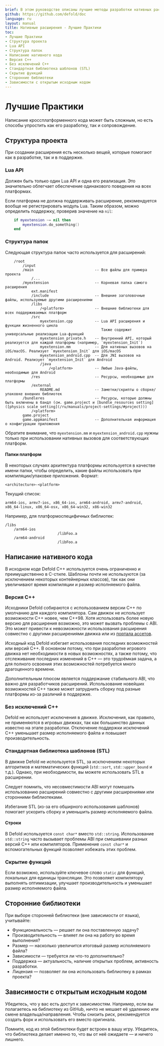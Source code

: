 ```yaml
---
brief: В этом руководстве описаны лучшие методы разработки нативных расширений.
github: https://github.com/defold/doc
language: ru
layout: manual
title: Нативные расширения - Лучшие Практики
toc:
- Лучшие Практики
- Структура проекта
- Lua API
- Структура папок
- Написание нативного кода
- Версия C++
- Без исключений C++
- Стандартная библиотека шаблонов (STL)
- Скрытие функций
- Сторонние библиотеки
- Зависимости с открытым исходным кодом
---
```


# Лучшие Практики

Написание кроссплатформенного кода может быть сложным, но есть способы упростить как его разработку, так и сопровождение.


## Структура проекта

При создании расширения есть несколько вещей, которые помогают как в разработке, так и в поддержке.

### Lua API

Должен быть только один Lua API и одна его реализация. Это значительно облегчает обеспечение одинакового поведения на всех платформах.

Если платформа не должна поддерживать расширение, рекомендуется вообще не регистрировать модуль Lua. Таким образом, можно определить поддержку, проверив значение на `nil`:

```lua
    if myextension ~= nil then
        myextension.do_something()
    end
```

### Структура папок

Следующая структура папок часто используется для расширений:

```
    /root
        /input
        /main                            -- Все файлы для примера проекта
            /...
        /myextension                     -- Корневая папка самого расширения
            ext.manifest
            /include                     -- Внешние заголовочные файлы, используемые другими расширениями
            /libs
                /<platform>              -- Внешние библиотеки для всех поддерживаемых платформ
            /src
                myextension.cpp          -- Lua API расширения и функции жизненного цикла
                                            Также содержит универсальные реализации Lua-функций
                myextension_private.h    -- Внутренний API, который реализуется для каждой платформы (например, `myextension_Init`)
                myextension.mm           -- Для нативных вызовов на iOS/macOS. Реализует `myextension_Init` для iOS/macOS
                myextension_android.cpp  -- Для JNI вызовов на Android. Реализует `myextension_Init` для Android
                /java
                    /<platform>          -- Любые Java-файлы, необходимые для Android
            /res                         -- Ресурсы, необходимые для платформы
            /external
                README.md                -- Заметки/скрипты о сборке/упаковке внешних библиотек
        /bundleres                       -- Ресурсы, которые должны быть включены в бандл (см. game.project и [bundle_resources setting]([physics scale setting](/ru/manuals/project-settings/#project)))
            /<platform>
        game.project
        game.appmanifest                 -- Дополнительная информация о конфигурации приложения
```

Обратите внимание, что `myextension.mm` и `myextension_android.cpp` нужны только при использовании нативных вызовов для соответствующих платформ.

#### Папки платформ

В некоторых случаях архитектура платформы используется в качестве имени папки, чтобы определить, какие файлы использовать при компиляции/упаковке приложения. Формат:

    <architecture>-<platform>

Текущий список:

    arm64-ios, armv7-ios, x86_64-ios, arm64-android, armv7-android, x86_64-linux, x86_64-osx, x86_64-win32, x86-win32

Например, для платформоспецифичных библиотек:

    /libs
        /arm64-ios
                            /libFoo.a
        /arm64-android
                            /libFoo.a


## Написание нативного кода

В исходном коде Defold C++ используется очень ограниченно и преимущественно в C-стиле. Шаблоны почти не используются (за исключением некоторых контейнерных классов), так как они увеличивают время компиляции и размер исполняемого файла.

### Версия C++

Исходники Defold собираются с использованием версии C++ по умолчанию для каждого компилятора. Сам движок не использует возможности C++ новее, чем C++98. Хотя использовать более новую версию для расширения возможно, это может вызвать проблемы с ABI. Это может привести к невозможности использования расширения совместно с другими расширениями движка или из [портала ассетов](/assets).

Исходный код Defold избегает использования последних возможностей или версий C++. В основном потому, что при разработке игрового движка нет необходимости в новых возможностях, а также потому, что отслеживание последних изменений в C++ — это трудоёмкая задача, а для полного освоения этих возможностей потребуется много драгоценного времени.

Дополнительным плюсом является поддержание стабильного ABI, что важно для разработчиков расширений. Использование новейших возможностей C++ также может затруднить сборку под разные платформы из-за различий в поддержке.

### Без исключений C++

Defold не использует исключения в движке. Исключения, как правило, не применяются в игровых движках, так как большинство данных известно на этапе разработки. Отключение поддержки исключений C++ уменьшает размер исполняемого файла и повышает производительность.

### Стандартная библиотека шаблонов (STL)

В движке Defold не используется STL, за исключением некоторых алгоритмов и математических функций (`std::sort`, `std::upper_bound` и т.д.). Однако, при необходимости, вы можете использовать STL в расширении.

Следует помнить, что несовместимости ABI могут помешать использованию расширений совместно с другими расширениями или сторонними библиотеками.

Избегание STL (из-за его обширного использования шаблонов) помогает ускорить сборку и уменьшить размер исполняемого файла.

#### Строки

В Defold используется `const char*` вместо `std::string`. Использование `std::string` часто вызывает проблемы ABI при смешивании разных версий C++ или компиляторов. Применение `const char*` и вспомогательных функций позволяет избежать этих проблем.

### Скрытие функций

Если возможно, используйте ключевое слово `static` для функций, локальных для единицы трансляции. Это позволяет компилятору выполнять оптимизации, улучшает производительность и уменьшает размер исполняемого файла.

## Сторонние библиотеки

При выборе сторонней библиотеки (вне зависимости от языка), учитывайте:

* Функциональность — решает ли она поставленную задачу?
* Производительность — влияет ли она на работу во время выполнения?
* Размер — насколько увеличится итоговый размер исполняемого файла?
* Зависимости — требуется ли что-то дополнительно?
* Поддержка — актуальность, наличие открытых проблем, активность разработки.
* Лицензия — позволяет ли она использовать библиотеку в рамках проекта?


## Зависимости с открытым исходным кодом

Убедитесь, что у вас есть доступ к зависимостям. Например, если вы полагаетесь на библиотеку из GitHub, ничто не мешает её удалению или смене владельца/направления. Чтобы снизить риск, рекомендуется создать форк и использовать его вместо оригинала.

Помните, код из этой библиотеки будет встроен в вашу игру. Убедитесь, что библиотека делает именно то, что вы от неё ожидаете — и ничего лишнего.